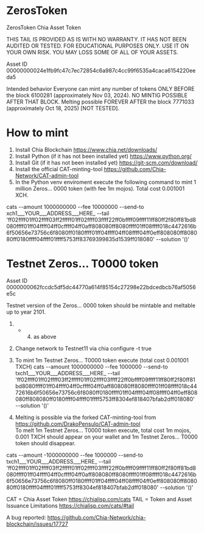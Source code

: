 # ZerosToken
ZerosToken Chia Asset Token

THIS TAIL IS PROVIDED AS IS WITH NO WARRANTY. IT HAS NOT BEEN AUDITED OR TESTED. FOR EDUCATIONAL PURPOSES ONLY. 
USE IT ON YOUR OWN RISK. YOU MAY LOSS SOME OF ALL OF YOUR ASSETS.

Asset ID 00000000024e1fb9fc47c7ec72854c6a987c4cc99f6535a4caca6154220eeda5

Intended behavior
      Everyone can mint any number of tokens ONLY BEFORE the block 6100281 (approximately Nov 03, 2024). NO MINTIG POSSIBLE AFTER THAT BLOCK. 
      Melting possible FOREVER AFTER the block 7771033 (approximately Oct 18, 2025) [NOT TESTED].

# How to mint

1) Install Chia Blockchain https://www.chia.net/downloads/
2) Install Python (if it has not been installed yet) https://www.python.org/
3) Install Git (if it has not been installed yet) https://git-scm.com/download/
4) Install the official CAT-minting-tool https://github.com/Chia-Network/CAT-admin-tool
5) In the Python venv enviroment execute the following command to mint 1 million Zeros... 0000 token (with fee 1m mojos). Total cost 0.001001 XCH.

cats --amount 1000000000 --fee 10000000 --send-to xch1___YOUR___ADDRESS___HERE_ --tail 'ff02ffff01ff02ffff03ff2fffff01ff02ffff03ffff22ff0bffff09ffff11ff80ff2f80ff81bd8080ffff01ff04ffff04ff0cffff04ff0aff808080ff8080ffff01ff08ffff018c4472616b6f50656e73756c6f8080ff0180ffff01ff04ffff04ff08ffff04ff0eff808080ff808080ff0180ffff04ffff01ffff5753ff83769399835d1539ff018080' --solution '()'

# Testnet Zeros... T0000 token

Asset ID 0000000062fccdc5df5dc44770a614f85154c27298e22bdcedbcb76af5056e5c

Testnet version of the Zeros... 0000 token should be mintable and meltable up to year 2101. 


1) - 4) as above
5) Change network to Testnet11 via chia configure -t true
6) To mint 1m Testnet Zeros... T0000 token execute (total cost 0.001001 TXCH)
cats --amount 1000000000 --fee 1000000 --send-to txch1___YOUR___ADDRESS___HERE_ --tail 'ff02ffff01ff02ffff03ff2fffff01ff02ffff03ffff22ff0bffff09ffff11ff80ff2f80ff81bd8080ffff01ff04ffff04ff0cffff04ff0aff808080ff8080ffff01ff08ffff018c4472616b6f50656e73756c6f8080ff0180ffff01ff04ffff04ff08ffff04ff0eff808080ff808080ff0180ffff04ffff01ffff5753ff8304ef818407bfab2dff018080' --solution '()'

7) Melting is possible via the forked CAT-minting-tool from https://github.com/DrakoPensulo/CAT-admin-tool  
To melt 1m Testnet Zeros... T0000 token execute, total cost 1m mojos, 0.001 TXCH should appear on your wallet and 1m Testnet Zeros... T0000 token should disappear.

cats --amount -1000000000 --fee 1000000 --send-to txch1___YOUR___ADDRESS___HERE_ --tail 'ff02ffff01ff02ffff03ff2fffff01ff02ffff03ffff22ff0bffff09ffff11ff80ff2f80ff81bd8080ffff01ff04ffff04ff0cffff04ff0aff808080ff8080ffff01ff08ffff018c4472616b6f50656e73756c6f8080ff0180ffff01ff04ffff04ff08ffff04ff0eff808080ff808080ff0180ffff04ffff01ffff5753ff8304ef818407bfab2dff018080' --solution '()'


CAT = Chia Asset Token https://chialisp.com/cats
TAIL = Token and Asset Issuance Limitations https://chialisp.com/cats/#tail


A bug reported: https://github.com/Chia-Network/chia-blockchain/issues/17727